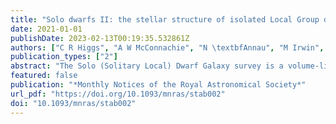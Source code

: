```yaml
---
title: "Solo dwarfs II: the stellar structure of isolated Local Group dwarf galaxies"
date: 2021-01-01
publishDate: 2023-02-13T00:19:35.532861Z
authors: ["C R Higgs", "A W McConnachie", "N \textbfAnnau", "M Irwin", "G Battaglia", "P Côté", "G F Lewis", "K Venn"]
publication_types: ["2"]
abstract: "The Solo (Solitary Local) Dwarf Galaxy survey is a volume-limited, wide-field g- and i-band survey of all known nearby (&lt;3 Mpc) and isolated (&gt;300 kpc from the Milky Way or M31) dwarf galaxies. This set of 44 dwarfs is homogeneously analysed for quantitative comparisons to the satellite dwarf populations of the Milky Way and M31. In this paper, an analysis of the 12 closest Solo dwarf galaxies accessible from the Northern hemisphere is presented, including derivation of their distances, spatial distributions, morphology, and extended structures, including their inner integrated light properties and their outer resolved star distributions. All 12 galaxies are found to be reasonably well described by two-dimensional Sérsic functions, although UGC 4879 in particular shows tentative evidence of two distinct components. No prominent extended stellar substructures, which could be signs of either faint satellites or recent mergers, are identified in the outer regions of any of the systems examined."
featured: false
publication: "*Monthly Notices of the Royal Astronomical Society*"
url_pdf: "https://doi.org/10.1093/mnras/stab002"
doi: "10.1093/mnras/stab002"
---
```


